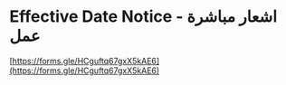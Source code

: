 # Effective Date Notice - اشعار مباشرة عمل

[https://forms.gle/HCguftq67gxX5kAE6](https://forms.gle/HCguftq67gxX5kAE6)
